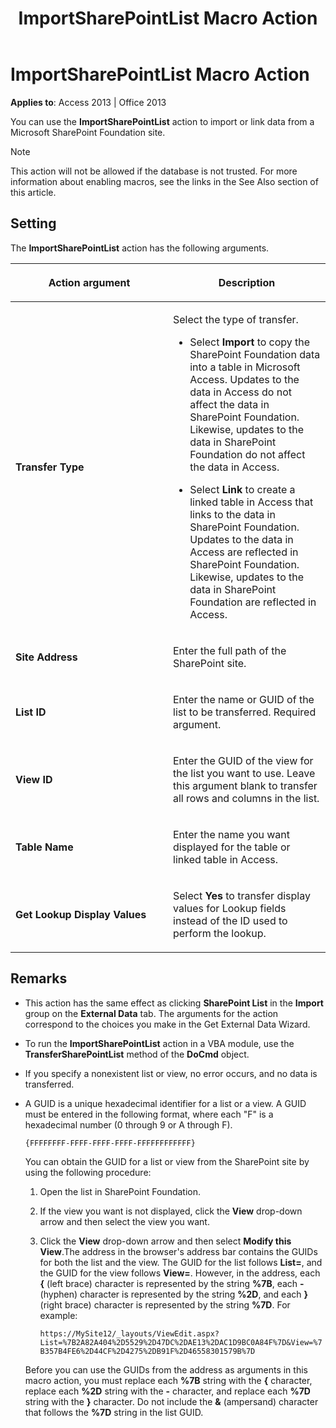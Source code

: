 ﻿---
title: ImportSharePointList Macro Action
TOCTitle: ImportSharePointList Macro Action
ms:assetid: 6a633d7d-d81d-0e2e-6c1c-706a552c1bf2
ms:mtpsurl: https://msdn.microsoft.com/library/Ff195403(v=office.15)
ms:contentKeyID: 48545429
ms.date: 09/18/2015
mtps_version: v=office.15
f1_keywords:
- vbaac10.chm152234
f1_categories:
- Office.Version=v15
---

# ImportSharePointList Macro Action

**Applies to**: Access 2013 | Office 2013

You can use the **ImportSharePointList** action to import or link data from a Microsoft SharePoint Foundation site.

> [!NOTE]
> This action will not be allowed if the database is not trusted. For more information about enabling macros, see the links in the See Also section of this article.

## Setting

The **ImportSharePointList** action has the following arguments.

<table>
<colgroup>
<col style="width: 50%" />
<col style="width: 50%" />
</colgroup>
<thead>
<tr class="header">
<th><p>Action argument</p></th>
<th><p>Description</p></th>
</tr>
</thead>
<tbody>
<tr class="odd">
<td><p><strong>Transfer Type</strong></p></td>
<td><p>Select the type of transfer.</p>
<ul>
<li><p>Select <strong>Import</strong> to copy the SharePoint Foundation data into a table in Microsoft Access. Updates to the data in Access do not affect the data in SharePoint Foundation. Likewise, updates to the data in SharePoint Foundation do not affect the data in Access.</p></li>
<li><p>Select <strong>Link</strong> to create a linked table in Access that links to the data in SharePoint Foundation. Updates to the data in Access are reflected in SharePoint Foundation. Likewise, updates to the data in SharePoint Foundation are reflected in Access.</p></li>
</ul>
<p></p></td>
</tr>
<tr class="even">
<td><p><strong>Site Address</strong></p></td>
<td><p>Enter the full path of the SharePoint site.</p></td>
</tr>
<tr class="odd">
<td><p><strong>List ID</strong></p></td>
<td><p>Enter the name or GUID of the list to be transferred. Required argument.</p></td>
</tr>
<tr class="even">
<td><p><strong>View ID</strong></p></td>
<td><p>Enter the GUID of the view for the list you want to use. Leave this argument blank to transfer all rows and columns in the list.</p></td>
</tr>
<tr class="odd">
<td><p><strong>Table Name</strong></p></td>
<td><p>Enter the name you want displayed for the table or linked table in Access.</p></td>
</tr>
<tr class="even">
<td><p><strong>Get Lookup Display Values</strong></p></td>
<td><p>Select <strong>Yes</strong> to transfer display values for Lookup fields instead of the ID used to perform the lookup.</p></td>
</tr>
</tbody>
</table>


## Remarks

- This action has the same effect as clicking **SharePoint List** in the **Import** group on the **External Data** tab. The arguments for the action correspond to the choices you make in the Get External Data Wizard.

- To run the **ImportSharePointList** action in a VBA module, use the **TransferSharePointList** method of the **DoCmd** object.

- If you specify a nonexistent list or view, no error occurs, and no data is transferred.

- A GUID is a unique hexadecimal identifier for a list or a view. A GUID must be entered in the following format, where each "F" is a hexadecimal number (0 through 9 or A through F).
    
  `{FFFFFFFF-FFFF-FFFF-FFFF-FFFFFFFFFFFF}`
    
  You can obtain the GUID for a list or view from the SharePoint site by using the following procedure:
    
  1. Open the list in SharePoint Foundation.
    
  2. If the view you want is not displayed, click the **View** drop-down arrow and then select the view you want.
    
  3. Click the **View** drop-down arrow and then select **Modify this View**.The address in the browser's address bar contains the GUIDs for both the list and the view. The GUID for the list follows **List=**, and the GUID for the view follows **View=**. However, in the address, each **{** (left brace) character is represented by the string **%7B**, each **-** (hyphen) character is represented by the string **%2D**, and each **}** (right brace) character is represented by the string **%7D**. For example:
        
     `https://MySite12/_layouts/ViewEdit.aspx?List=%7B2A82A404%2D5529%2D47DC%2DAE13%2DAC1D9BC0A84F%7D&View=%7B357B4FE6%2D44CF%2D4275%2DB91F%2D46558301579B%7D`
        
  Before you can use the GUIDs from the address as arguments in this macro action, you must replace each **%7B** string with the **{** character, replace each **%2D** string with the **-** character, and replace each **%7D** string with the **}** character. Do not include the **&** (ampersand) character that follows the **%7D** string in the list GUID.

